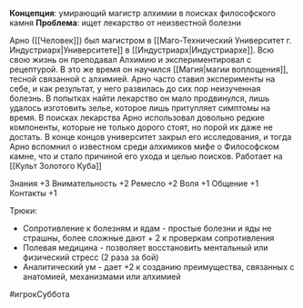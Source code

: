 **Концепция**: умирающий магистр алхимии в поисках философского камня
**Проблема**: ищет лекарство от неизвестной болезни

Арно ([[Человек]]) был магистром в [[Маго-Технический Университет г. Индустриарх|Университете]] в [[Индустриарх|Индустриархе]]. Всю свою жизнь он преподавал Алхимию и экспериментировал с рецептурой. В это же время он научился [[Магия|магии воплощения]], тесной связанной с алхимией. Арно часто ставил эксперименты на себе, и как результат, у него развилась до сих пор неизученная болезнь. В попытках найти лекарство он мало продвинулся, лишь удалось изготовить зелье, которое лишь притупляет симптомы на время. В поисках лекарства Арно использовал довольно редкие компоненты, которые не только дорого стоят, но порой их даже не достать. В конце концов университет закрыл его исследования, и тогда Арно вспомнил о известном среди алхимиков мифе о Философском камне, что и стало причиной его ухода и целью поисков.
Работает на [[Культ Золотого Куба]]

Знания +3
Внимательность +2
Ремесло +2
Воля +1
Общение +1
Контакты +1

Трюки: 
* Сопротивление к болезням и ядам - простые болезни и яды не страшны, более сложные дают + 2 к проверкам сопротивления
* Полевая медицина - позволяет  восстановить ментальный или физический стресс (2 раза за бой)
* Аналитический ум - дает +2 к созданию преимущества, связанных с анатомией, механизмами или алхимией

#игрокСуббота